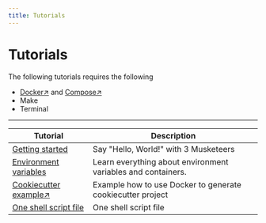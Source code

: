 ```yaml
---
title: Tutorials
---
```


# Tutorials

The following tutorials requires the following

* [Docker&#8599;][linkDocker] and [Compose&#8599;][linkCompose]
* Make
* Terminal

---

Tutorial | Description
---|---
[Getting started][linkTutorialGettingStarted] | Say "Hello, World!" with 3 Musketeers
[Environment variables][linkTutorialEnvVars] | Learn everything about environment variables and containers.
[Cookiecutter example&#8599;][linkCookiecutterExample] | Example how to use Docker to generate cookiecutter project
[One shell script file][linkTutorialOneShellScript] | One shell script file


[linkDocker]: https://docs.docker.com/engine/installation/
[linkCompose]: https://docs.docker.com/compose/install/
[linkTutorialGettingStarted]: getting-started
[linkTutorialEnvVars]: environment-variables
[linkTutorialOneShellScript]: one-shell-script-file
[linkCookiecutterExample]: https://github.com/3musketeersio/cookiecutter-musketeers-echo
